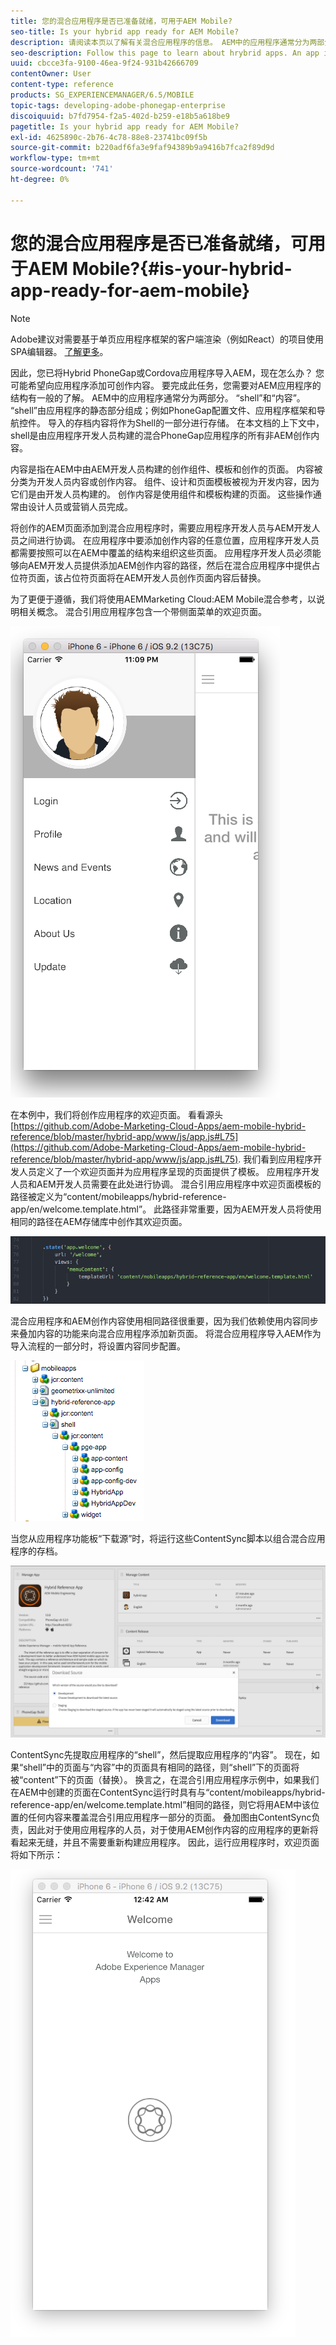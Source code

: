 ```yaml
---
title: 您的混合应用程序是否已准备就绪，可用于AEM Mobile?
seo-title: Is your hybrid app ready for AEM Mobile?
description: 请阅读本页以了解有关混合应用程序的信息。 AEM中的应用程序通常分为两部分。 “shell”和“内容”以及本页对这些主题提供了更多分析。
seo-description: Follow this page to learn about hrybrid apps. An app in AEM is commonly divided into two parts. The 'shell' and 'content' and this page provides more insight on these topics.
uuid: cbcce3fa-9100-46ea-9f24-931b42666709
contentOwner: User
content-type: reference
products: SG_EXPERIENCEMANAGER/6.5/MOBILE
topic-tags: developing-adobe-phonegap-enterprise
discoiquuid: b7fd7954-f2a5-402d-b259-e18b5a618be9
pagetitle: Is your hybrid app ready for AEM Mobile?
exl-id: 4625890c-2b76-4c78-88e8-23741bc09f5b
source-git-commit: b220adf6fa3e9faf94389b9a9416b7fca2f89d9d
workflow-type: tm+mt
source-wordcount: '741'
ht-degree: 0%

---
```


# 您的混合应用程序是否已准备就绪，可用于AEM Mobile?{#is-your-hybrid-app-ready-for-aem-mobile}

>[!NOTE]
>
>Adobe建议对需要基于单页应用程序框架的客户端渲染（例如React）的项目使用SPA编辑器。 [了解更多](/help/sites-developing/spa-overview.md)。

因此，您已将Hybrid PhoneGap或Cordova应用程序导入AEM，现在怎么办？ 您可能希望向应用程序添加可创作内容。 要完成此任务，您需要对AEM应用程序的结构有一般的了解。 AEM中的应用程序通常分为两部分。 “shell”和“内容”。 “shell”由应用程序的静态部分组成；例如PhoneGap配置文件、应用程序框架和导航控件。 导入的存档内容将作为Shell的一部分进行存储。 在本文档的上下文中，shell是由应用程序开发人员构建的混合PhoneGap应用程序的所有非AEM创作内容。

内容是指在AEM中由AEM开发人员构建的创作组件、模板和创作的页面。 内容被分类为开发人员内容或创作内容。 组件、设计和页面模板被视为开发内容，因为它们是由开发人员构建的。 创作内容是使用组件和模板构建的页面。 这些操作通常由设计人员或营销人员完成。

将创作的AEM页面添加到混合应用程序时，需要应用程序开发人员与AEM开发人员之间进行协调。 在应用程序中要添加创作内容的任意位置，应用程序开发人员都需要按照可以在AEM中覆盖的结构来组织这些页面。 应用程序开发人员必须能够向AEM开发人员提供添加AEM创作内容的路径，然后在混合应用程序中提供占位符页面，该占位符页面将在AEM开发人员创作页面内容后替换。

为了更便于遵循，我们将使用AEMMarketing Cloud:AEM Mobile混合参考，以说明相关概念。 混合引用应用程序包含一个带侧面菜单的欢迎页面。

![chlimage_1-76](assets/chlimage_1-76.png)

在本例中，我们将创作应用程序的欢迎页面。 看看源头 [https://github.com/Adobe-Marketing-Cloud-Apps/aem-mobile-hybrid-reference/blob/master/hybrid-app/www/js/app.js#L75](https://github.com/Adobe-Marketing-Cloud-Apps/aem-mobile-hybrid-reference/blob/master/hybrid-app/www/js/app.js#L75). 我们看到应用程序开发人员定义了一个欢迎页面并为应用程序呈现的页面提供了模板。 应用程序开发人员和AEM开发人员需要在此处进行协调。 混合引用应用程序中欢迎页面模板的路径被定义为“content/mobileapps/hybrid-reference-app/en/welcome.template.html”。 此路径非常重要，因为AEM开发人员将使用相同的路径在AEM存储库中创作其欢迎页面。

![chlimage_1-77](assets/chlimage_1-77.png)

混合应用程序和AEM创作内容使用相同路径很重要，因为我们依赖使用内容同步来叠加内容的功能来向混合应用程序添加新页面。 将混合应用程序导入AEM作为导入流程的一部分时，将设置内容同步配置。

![chlimage_1-78](assets/chlimage_1-78.png)

当您从应用程序功能板“下载源”时，将运行这些ContentSync脚本以组合混合应用程序的存档。

![chlimage_1-79](assets/chlimage_1-79.png)

ContentSync先提取应用程序的“shell”，然后提取应用程序的“内容”。 现在，如果“shell”中的页面与“内容”中的页面具有相同的路径，则“shell”下的页面将被“content”下的页面（替换）。 换言之，在混合引用应用程序示例中，如果我们在AEM中创建的页面在ContentSync运行时具有与“content/mobileapps/hybrid-reference-app/en/welcome.template.html”相同的路径，则它将用AEM中该位置的任何内容来覆盖混合引用应用程序一部分的页面。 叠加图由ContentSync负责，因此对于使用应用程序的人员，对于使用AEM创作内容的应用程序的更新将看起来无缝，并且不需要重新构建应用程序。 因此，运行应用程序时，欢迎页面将如下所示：

![chlimage_1-80](assets/chlimage_1-80.png)
